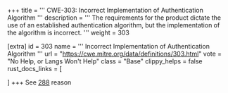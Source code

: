 +++
title = '''
CWE-303: Incorrect Implementation of Authentication Algorithm
'''
description	= '''
The requirements for the product dictate the use of an established authentication algorithm, but the implementation of the algorithm is incorrect.
'''
weight = 303

[extra]
id = 303
name = '''
Incorrect Implementation of Authentication Algorithm
'''
url = "https://cwe.mitre.org/data/definitions/303.html"
vote = "No Help, or Langs Won't Help"
class = "Base"
clippy_helps = false
rust_docs_links = [

]
+++
See [288](/cwes/cwe-288) reason

